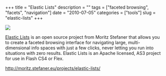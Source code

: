 +++
title = "Elastic Lists"
description = ""
tags = ["faceted browsing", "facets", "navigation"]
date = "2010-07-05"
categories = ["tools"]
slug = "elastic-lists"
+++


<div class="tool-screenshot mb1"><a href="http://moritz.stefaner.eu/projects/elastic-lists/"><img id="bluga-thumbnail-2772" class="bluga-thumbnail custom" src="//media.konigi.com/bluga/
wt5230824d00b24_custom.jpg"/></a></div><p><a href="http://moritz.stefaner.eu/projects/elastic-lists/">Elastic Lists</a> is an open source project from Moritz Stefaner that allows you to create a faceted browsing interface for navigating large, multi-dimensional info spaces with just a few clicks, never letting you run into situations with zero results. Elastic Lists is an Apache licensed, AS3 project for use in Flash CS4 or Flex.</p>

  
<p><a href="http://moritz.stefaner.eu/projects/elastic-lists/">http://moritz.stefaner.eu/projects/elastic-lists/</a></p>
      
